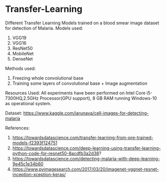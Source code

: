 # Transfer-Learning

Different Transfer Learning Models trained on a blood smear image dataset for detection of Malaria.
Models used:
1. VGG19
2. VGG16
3. ResNet50
4. MobileNet
5. DenseNet

Methods used:
1. Freezing whole convolutional base
2. Training some layers of convolutional base + Image augmentation

Resources Used:
All experiments have been performed on Intel Core i5-7300HQ,2.5GHz Processor(GPU support),
8 GB RAM running Windows-10 as operational system.

Dataset: https://www.kaggle.com/iarunava/cell-images-for-detecting-malaria

References:
1. https://towardsdatascience.com/transfer-learning-from-pre-trained-models-f2393f124751
2. https://towardsdatascience.com/deep-learning-using-transfer-learning-python-code-for-resnet50-8acdfb3a2d38?
3. https://towardsdatascience.com/detecting-malaria-with-deep-learning-9e45c1e34b60
4. https://www.pyimagesearch.com/2017/03/20/imagenet-vggnet-resnet-inception-xception-keras/
